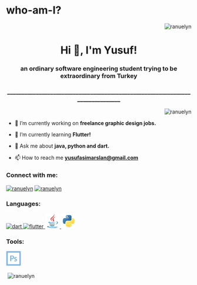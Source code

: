 # who-am-I?
<p align="right"> <img src="https://komarev.com/ghpvc/?username=ranuelyn&label=you%20are%20not%20the%20first&color=bf0808&style=flat-square" alt="ranuelyn" /> </p>
<h1 align="center">Hi 👋, I'm Yusuf!</h1>
<h3 align="center">an ordinary software engineering student trying to be extraordinary from Turkey</h3>
<h3 align="center">_______________________________________________________________________________</h3>

<p align="right"> <img src="https://komarev.com/ghpvc/?username=ranuelyn&label=you%20are%20not%20the%20first&color=bf0808&style=flat-square" alt="ranuelyn" /> </p>

- 🔭 I’m currently working on **freelance graphic design jobs.**

- 🌱 I’m currently learning **Flutter!**

- 💬 Ask me about **java, python and dart.**

- 📫 How to reach me **yusufasimarslan@gmail.com**

<h3 align="left">Connect with me:</h3>
<p align="left">
<a href="https://linkedin.com/in/ranuelyn" target="blank"><img align="center" src="https://raw.githubusercontent.com/rahuldkjain/github-profile-readme-generator/master/src/images/icons/Social/linked-in-alt.svg" alt="ranuelyn" height="30" width="40" /></a>
<a href="https://instagram.com/ranuelyn" target="blank"><img align="center" src="https://raw.githubusercontent.com/rahuldkjain/github-profile-readme-generator/master/src/images/icons/Social/instagram.svg" alt="ranuelyn" height="30" width="40" /></a>
</p>

<h3 align="left">Languages:</h3>
<p align="left"> <a href="https://dart.dev" target="_blank" rel="noreferrer"> <img src="https://www.vectorlogo.zone/logos/dartlang/dartlang-icon.svg" alt="dart" width="40" height="40"/> </a> <a href="https://flutter.dev" target="_blank" rel="noreferrer"> <img src="https://www.vectorlogo.zone/logos/flutterio/flutterio-icon.svg" alt="flutter" width="40" height="40"/> </a> <a href="https://www.java.com" target="_blank" rel="noreferrer"> <img src="https://raw.githubusercontent.com/devicons/devicon/master/icons/java/java-original.svg" alt="java" width="40" height="40"/> </a> <a href="https://www.python.org" target="_blank" rel="noreferrer"> <img src="https://raw.githubusercontent.com/devicons/devicon/master/icons/python/python-original.svg" alt="python" width="40" height="40"/> </a> </p>

<h3 align="left">Tools:</h3>
<p align="left"> <a href="https://www.photoshop.com/en" target="_blank" rel="noreferrer"> <img src="https://raw.githubusercontent.com/devicons/devicon/master/icons/photoshop/photoshop-line.svg" alt="photoshop" width="40" height="40"/> </a> </p>

<p>&nbsp;<img align="center" src="https://github-readme-stats.vercel.app/api?username=ranuelyn&show_icons=true&locale=en" alt="ranuelyn" /></p>
